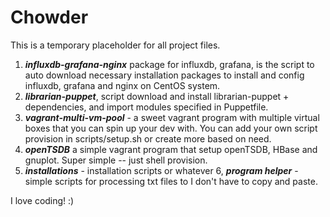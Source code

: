 Chowder
=======

This is a temporary placeholder for all project files.

1. ***influxdb-grafana-nginx*** package for influxdb, grafana, is the script to auto download necessary installation packages to install and config influxdb, grafana and nginx on CentOS system.
2. ***librarian-puppet***, script download and install librarian-puppet + dependencies, and import modules specified in Puppetfile.
3. ***vagrant-multi-vm-pool*** - a sweet vagrant program with multiple virtual boxes that you can spin up your dev with. You can add your own script provision in scripts/setup.sh or create more based on need.
4. ***openTSDB*** a simple vagrant program that setup openTSDB, HBase and gnuplot. Super simple -- just shell provision.
5. ***installations*** - installation scripts or whatever
6, ***program helper*** - simple scripts for processing txt files to I don't have to copy and paste. 

I love coding! :)

